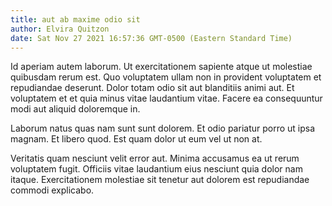 ```yaml
---
title: aut ab maxime odio sit
author: Elvira Quitzon
date: Sat Nov 27 2021 16:57:36 GMT-0500 (Eastern Standard Time)
---
```

Id aperiam autem laborum. Ut exercitationem sapiente atque ut molestiae quibusdam rerum est. Quo voluptatem ullam non in provident voluptatem et repudiandae deserunt. Dolor totam odio sit aut blanditiis animi aut. Et voluptatem et et quia minus vitae laudantium vitae. Facere ea consequuntur modi aut aliquid doloremque in.

 Laborum natus quas nam sunt sunt dolorem. Et odio pariatur porro ut ipsa magnam. Et libero quod. Est quam dolor ut eum vel ut non at.

 Veritatis quam nesciunt velit error aut. Minima accusamus ea ut rerum voluptatem fugit. Officiis vitae laudantium eius nesciunt quia dolor nam itaque. Exercitationem molestiae sit tenetur aut dolorem est repudiandae commodi explicabo.